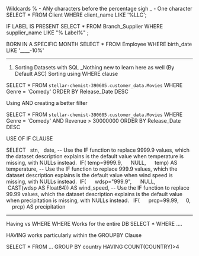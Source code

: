 <!-- https://www.coursera.org/learn/sql-data-science/ungradedWidget/mloSg/sql-cheat-sheet-intermediate-like-order-by-group-by -->
<!-- CHEAT SHEET -->

Wildcards 
% -  ANy characters before the percentage sigh
_ - One character
SELECT *
FROM Client
WHERE client_name LIKE '%LLC';

IF LABEL IS PRESENT 
SELECT *
FROM Branch_Supplier
WHERE supplier_name LIKE "% Label%" ;

BORN IN A SPECIFIC MONTH 
SELECT *
FROM Employee 
WHERE birth_date  LIKE '____-10%'


______________________________________________________________________________________________________________ 
1. Sorting Datasets with SQL _Nothing new to learn here as well 
(By Default ASC)
Sorting using WHERE clause 

SELECT * 
FROM `stellar-chemist-390605.customer_data.Movies` 
WHERE Genre = 'Comedy'
ORDER BY Release_Date DESC

Using AND creating a better filter

SELECT * 
FROM `stellar-chemist-390605.customer_data.Movies` 
WHERE Genre = 'Comedy' AND Revenue > 30000000
ORDER BY Release_Date DESC


USE OF IF CLAUSE 

SELECT
  stn,
  date,
-- Use the IF function to replace 9999.9 values, which the dataset description explains is the default value when temperature is missing, with NULLs instead.
  IF(
     temp=9999.9,
     NULL,
     temp) AS temperature,
-- Use the IF function to replace 999.9 values, which the dataset description explains is the default value when wind speed is missing, with NULLs instead.
  IF(
     wdsp="999.9",
     NULL,
     CAST(wdsp AS Float64)) AS wind_speed,
-- Use the IF function to replace 99.99 values, which the dataset description explains is the default value when precipitation is missing, with NULLs instead.
  IF(
     prcp=99.99,
     0,
     prcp) AS precipitation


____________________________
Having vs WHERE 
WHERE Works for the entire DB 
SELECT *
WHERE ....

HAVING works particularly within the GROUPBY Clause 

SELECT *
FROM ...
GROUP BY country
HAVING COUNT(COUNTRY)>4